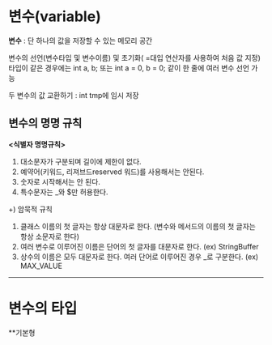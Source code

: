 변수(variable)
==


**변수** : 단 하나의 값을 저장할 수 있는 메모리 공간

변수의 선언(변수타입 및 변수이름) 및 초기화( =대입 연산자를 사용하여 처음 값 지정)
타입이 같은 경우에는  int a, b; 또는 int a = 0, b = 0; 같이 한 줄에 여러 변수 선언 가능

두 변수의 값 교환하기 : int tmp에 임시 저장

변수의 명명 규칙
---

**<식별자 명명규칙>**
1. 대소문자가 구분되며 길이에 제한이 없다.
2. 예약어(키워드, 리져브드reserved 워드)를 사용해서는 안된다.
3. 숫자로 시작해서는 안 된다.
4. 특수문자는 _와 $만 허용한다.
   
+) 암묵적 규칙
1. 클래스 이름의 첫 글자는 항상 대문자로 한다. (변수와 메서드의 이름의 첫 글자는 항상 소문자로 한다)
2. 여러 변수로 이루어진 이름은 단어의 첫 글자를 대문자로 한다. (ex) StringBuffer
3. 상수의 이름은 모두 대문자로 한다. 여러 단어로 이루어진 경우 _로 구분한다. (ex) MAX_VALUE

----

변수의 타입
====

**기본형

